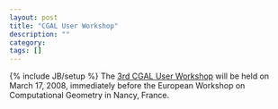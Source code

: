 ```yaml
---
layout: post
title: "CGAL User Workshop"
description: ""
category: 
tags: []
---
```

{% include JB/setup %}
The <a href="{{BASE_PATH}}/Events/UserWorkshop/2008/index.html">3rd CGAL User Workshop</a> will be held on March 17, 2008, immediately before the European Workshop on Computational Geometry in Nancy, France.

